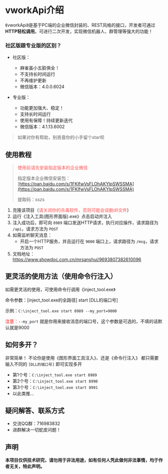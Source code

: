 # vworkApi介绍

《vworkApi》是基于PC端的企业微信封装的、REST风格的接口，开发者可通过**HTTP轻松调用**。可进行二次开发，实现微信机器人、群管理等强大的功能！



### 社区版跟专业版的区别？

- 社区版：
  - 麻雀虽小五脏俱全！
  - 不支持长时间运行
  - 不再维护更新
  - 微信版本：4.0.0.6024
  
- 专业版：
  - 功能更加强大、稳定！
  - 支持长时间运行
  - 使用有保障！持续更新迭代
  - 微信版本：4.1.13.6002



> 如果对你有帮助，别吝啬你的小手留个star呗



## 使用教程

> <span style="color: #ff5050">使用前请先安装指定版本的企业微信</span>
>
> 指定版本企业微信安装包：[https://pan.baidu.com/s/1FKlfwVsFLOhAKYlpSWSSMA](https://pan.baidu.com/s/1FKlfwVsFLOhAKYlpSWSSMA)
>
> 提取码：sszs



1. 克隆该项目（<span style="color: #ff5050">请关闭你的杀毒软件，否则可能会误删dll文件</span>）
2. 运行《注入工具(图形界面版).exe》点击启动并注入
3. 注入成功后，即可向 `8989` 端口发送HTTP请求，执行对应操作，请求路径为 `/api`，请求方法为 `POST`
4. 如需监听聊天消息：
   - 开启一个HTTP服务，并且运行在 `9000` 端口上，请求路径为 `/msg`，请求方法为 `POST`
5. 文档地址：https://www.showdoc.com.cn/mrsanshui/9693807382610096



## 更灵活的使用方法（使用命令行注入）

如需更灵活的使用，可使用命令行调用《inject_tool.exe》

命令参数：[inject_tool.exe的全路径] start [DLL的端口号]

示例：`C:\inject_tool.exe start 8989 --my_port=9000`

<span style="color: red">注意：</span>`--my_port` 就是你用来接收消息的端口号，这个参数是可选的，不填的话默认就是9000



## 如何多开？

非常简单！
不论你是使用《图形界面工具注入》、还是《命令行注入》
都只需要输入不同的 `[DLL的端口号]` 即可实现多开

- 第1个号：`C:\inject_tool.exe start 8989`
- 第2个号：`C:\inject_tool.exe start 8990`
- 第3个号：`C:\inject_tool.exe start 8991`
- 以此类推...



## 疑问解答、联系方式

- 交流QQ群：716983832
- 进群解决一切蛇皮问题！



## 声明

**本项目仅供技术研究，请勿用于非法用途，如有任何人凭此做何非法事情，均于作者无关，特此声明。**

